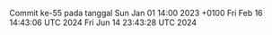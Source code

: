 Commit ke-55 pada tanggal Sun Jan 01 14:00 2023 +0100
Fri Feb 16 14:43:06 UTC 2024
Fri Jun 14 23:43:28 UTC 2024
